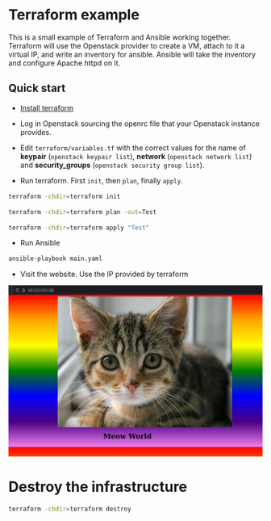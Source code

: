 # Terraform example

This is a small example of Terraform and Ansible working together. Terraform will use the Openstack provider to create a VM, attach to it a virtual IP, and write an inventory for ansible. Ansible will take the inventory and configure Apache httpd on it.

## Quick start

* [Install terraform](https://www.terraform.io/downloads.html)

* Log in Openstack sourcing the openrc file that your Openstack instance provides.

* Edit `terraform/variables.tf` with the correct values for the name of **keypair** (`openstack keypair list`), **network** (`openstack network list`) and **security_groups** (`openstack security group list`).

* Run terraform. First `init`, then `plan`, finally `apply`.

```sh
terraform -chdir=terraform init
```

```sh
terraform -chdir=terraform plan -out=Test
```

```sh
terraform -chdir=terraform apply "Test"
```

* Run Ansible

```sh
ansible-playbook main.yaml
```

* Visit the website. Use the IP provided by terraform

![Cat](./cat-rainbow.png)

# Destroy the infrastructure

```sh
terraform -chdir=terraform destroy
```

